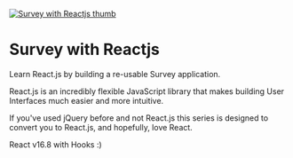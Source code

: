[![Survey with Reactjs thumb](https://static.codingforentrepreneurs.com/media/projects/survey-react/images/share/SurveyWithReact.jpg)](https://www.codingforentrepreneurs.com/projects/survey-react/)

# Survey with Reactjs

Learn React.js by building a re-usable Survey application. 

React.js is an incredibly flexible JavaScript library that makes building User Interfaces much easier and more intuitive. 

If you've used jQuery before and not React.js this series is designed to convert you to React.js, and hopefully, love React.

React v16.8 with Hooks :)

